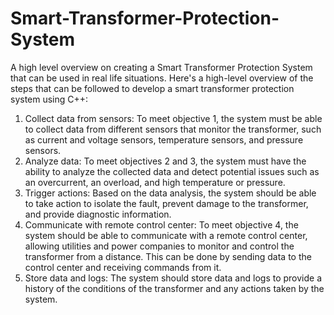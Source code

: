 # Smart-Transformer-Protection-System
A high level overview on creating a Smart Transformer Protection System that can be used in real life situations.
Here's a high-level overview of the steps that can be followed to develop a smart transformer protection system using C++:
1. Collect data from sensors: To meet objective 1, the system must be able to collect data from different sensors that monitor the transformer, such as current and voltage sensors, temperature sensors, and pressure sensors.
2. Analyze data: To meet objectives 2 and 3, the system must have the ability to analyze the collected data and detect potential issues such as an overcurrent, an overload, and high temperature or pressure.
3. Trigger actions: Based on the data analysis, the system should be able to take action to isolate the fault, prevent damage to the transformer, and provide diagnostic information.
4. Communicate with remote control center: To meet objective 4, the system should be able to communicate with a remote control center, allowing utilities and power companies to monitor and control the transformer from a distance. This can be done by sending data to the control center and receiving commands from it.
5. Store data and logs: The system should store data and logs to provide a history of the conditions of the transformer and any actions taken by the system.
